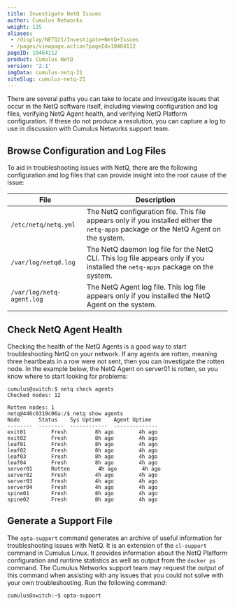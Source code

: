 ```yaml
---
title: Investigate NetQ Issues
author: Cumulus Networks
weight: 135
aliases:
 - /display/NETQ21/Investigate+NetQ+Issues
 - /pages/viewpage.action?pageId=10464112
pageID: 10464112
product: Cumulus NetQ
version: '2.1'
imgData: cumulus-netq-21
siteSlug: cumulus-netq-21
---
```

There are several paths you can take to locate and investigate issues
that occur in the NetQ software itself, including viewing configuration
and log files, verifying NetQ Agent health, and verifying NetQ Platform
configuration. If these do not produce a resolution, you can capture a
log to use in discussion with Cumulus Networks support team.

## Browse Configuration and Log Files

To aid in troubleshooting issues with NetQ, there are the following
configuration and log files that can provide insight into the root cause
of the issue:

| File                      | Description       |
| --------------------| ----------------------------------------------------------- |
| `/etc/netq/netq.yml`      | The NetQ configuration file. This file appears only if you installed either the `netq-apps` package or the NetQ Agent on the system. |
| `/var/log/netqd.log`      | The NetQ daemon log file for the NetQ CLI. This log file appears only if you installed the `netq-apps` package on the system.   |
| `/var/log/netq-agent.log` | The NetQ Agent log file. This log file appears only if you installed the NetQ Agent on the system.  |

## Check NetQ Agent Health

Checking the health of the NetQ Agents is a good way to start
troubleshooting NetQ on your network. If any agents are rotten, meaning
three heartbeats in a row were not sent, then you can investigate the
rotten node. In the example below, the NetQ Agent on server01 is rotten,
so you know where to start looking for problems:

```
cumulus@switch:$ netq check agents
Checked nodes: 12
     
Rotten nodes: 1
netq@446c0319c06a:/$ netq show agents
Node      Status    Sys Uptime    Agent Uptime
--------  --------  ------------  --------------
exit01        Fresh         8h ago        4h ago
exit02        Fresh         8h ago        4h ago
leaf01        Fresh         8h ago        4h ago
leaf02        Fresh         8h ago        4h ago
leaf03        Fresh         8h ago        4h ago
leaf04        Fresh         8h ago        4h ago
server01      Rotten         4h ago        4h ago
server02      Fresh         4h ago        4h ago
server03      Fresh         4h ago        4h ago
server04      Fresh         4h ago        4h ago
spine01       Fresh         8h ago        4h ago
spine02       Fresh         8h ago        4h ago
```

## Generate a Support File

The `opta-support` command generates an archive of useful information
for troubleshooting issues with NetQ. It is an extension of the
`cl-support` command in Cumulus Linux. It provides information about the
NetQ Platform configuration and runtime statistics as well as output
from the `docker ps` command. The Cumulus Networks support team may
request the output of this command when assisting with any issues that
you could not solve with your own troubleshooting. Run the following
command:

```
cumulus@switch:~$ opta-support
```
